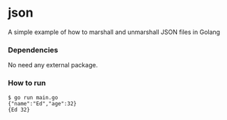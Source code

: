 # json
A simple example of how to marshall and unmarshall JSON files in Golang

### Dependencies

No need any external package.

### How to run

```
$ go run main.go
{"name":"Ed","age":32}
{Ed 32}
```
